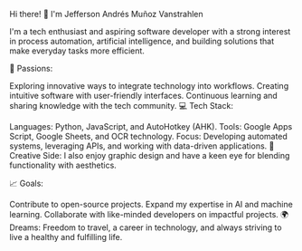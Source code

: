 Hi there! 👋 I'm Jefferson Andrés Muñoz Vanstrahlen

I'm a tech enthusiast and aspiring software developer with a strong interest in process automation, artificial intelligence, and building solutions that make everyday tasks more efficient.

🌟 Passions:

Exploring innovative ways to integrate technology into workflows.
Creating intuitive software with user-friendly interfaces.
Continuous learning and sharing knowledge with the tech community.
💻 Tech Stack:

Languages: Python, JavaScript, and AutoHotkey (AHK).
Tools: Google Apps Script, Google Sheets, and OCR technology.
Focus: Developing automated systems, leveraging APIs, and working with data-driven applications.
🎨 Creative Side:
I also enjoy graphic design and have a keen eye for blending functionality with aesthetics.

📈 Goals:

Contribute to open-source projects.
Expand my expertise in AI and machine learning.
Collaborate with like-minded developers on impactful projects.
🌍 Dreams:
Freedom to travel, a career in technology, and always striving to live a healthy and fulfilling life.
